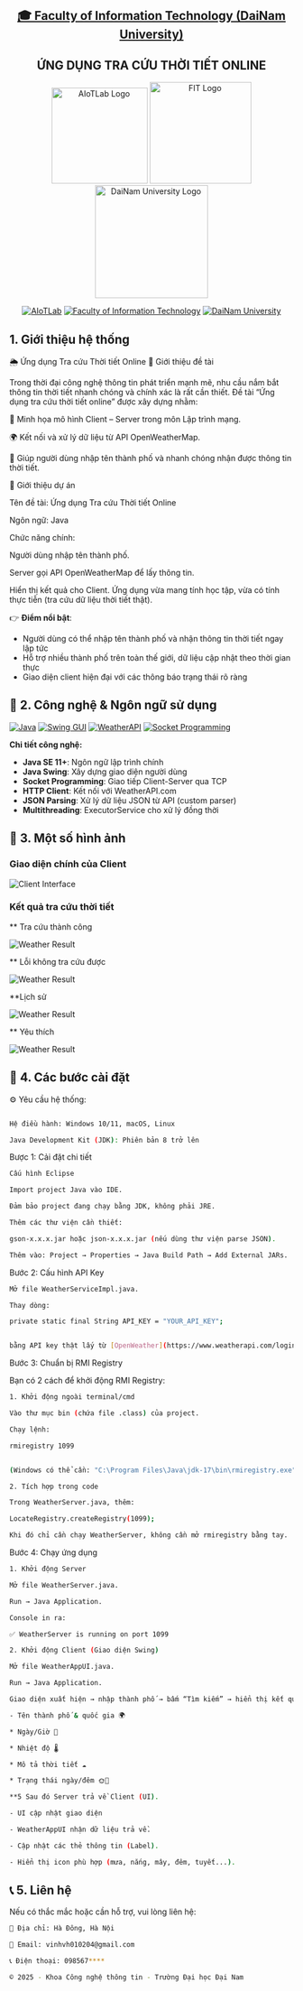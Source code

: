 <h2 align="center">
    <a href="https://dainam.edu.vn/vi/khoa-cong-nghe-thong-tin">
        🎓 Faculty of Information Technology (DaiNam University)
    </a>
</h2>

<h2 align="center">
    ỨNG DỤNG TRA CỨU THỜI TIẾT ONLINE 
</h2>

<div align="center">
    <p align="center">
        <img src="docs/aiotlab_logo.png" alt="AIoTLab Logo" width="170"/>
        <img src="docs/fitdnu_logo.png" alt="FIT Logo" width="180"/>
        <img src="docs/dnu_logo.png" alt="DaiNam University Logo" width="200"/>
    </p>

[![AIoTLab](https://img.shields.io/badge/AIoTLab-green?style=for-the-badge)](https://www.facebook.com/DNUAIoTLab)
[![Faculty of Information Technology](https://img.shields.io/badge/Faculty%20of%20Information%20Technology-blue?style=for-the-badge)](https://dainam.edu.vn/vi/khoa-cong-nghe-thong-tin)
[![DaiNam University](https://img.shields.io/badge/DaiNam%20University-orange?style=for-the-badge)](https://dainam.edu.vn)

</div>

## 1. Giới thiệu hệ thống

🌦 Ứng dụng Tra cứu Thời tiết Online
📖 Giới thiệu đề tài

Trong thời đại công nghệ thông tin phát triển mạnh mẽ, nhu cầu nắm bắt thông tin thời tiết nhanh chóng và chính xác là rất cần thiết. Đề tài “Ứng dụng tra cứu thời tiết online” được xây dựng nhằm:

🏫 Minh họa mô hình Client – Server trong môn Lập trình mạng.

🌍 Kết nối và xử lý dữ liệu từ API OpenWeatherMap.

📱 Giúp người dùng nhập tên thành phố và nhanh chóng nhận được thông tin thời tiết.

📌 Giới thiệu dự án

Tên đề tài: Ứng dụng Tra cứu Thời tiết Online

Ngôn ngữ: Java

Chức năng chính:

Người dùng nhập tên thành phố.

Server gọi API OpenWeatherMap để lấy thông tin.

Hiển thị kết quả cho Client.
Ứng dụng vừa mang tính học tập, vừa có tính thực tiễn (tra cứu dữ liệu thời tiết thật).

👉 **Điểm nổi bật**:
- Người dùng có thể nhập tên thành phố và nhận thông tin thời tiết ngay lập tức
- Hỗ trợ nhiều thành phố trên toàn thế giới, dữ liệu cập nhật theo thời gian thực
- Giao diện client hiện đại với các thông báo trạng thái rõ ràng
## 🔧 2. Công nghệ & Ngôn ngữ sử dụng

[![Java](https://img.shields.io/badge/Java-007396?style=for-the-badge&logo=java&logoColor=white)](https://www.java.com/)
[![Swing GUI](https://img.shields.io/badge/Swing_GUI-ED8B00?style=for-the-badge&logo=java&logoColor=white)](https://docs.oracle.com/javase/tutorial/uiswing/)
[![WeatherAPI](https://img.shields.io/badge/WeatherAPI-00A1F1?style=for-the-badge&logo=cloud&logoColor=white)](https://www.weatherapi.com/)
[![Socket Programming](https://img.shields.io/badge/Socket_Programming-FF6B35?style=for-the-badge&logo=network&logoColor=white)]()

**Chi tiết công nghệ:**
- **Java SE 11+**: Ngôn ngữ lập trình chính
- **Java Swing**: Xây dựng giao diện người dùng
- **Socket Programming**: Giao tiếp Client-Server qua TCP
- **HTTP Client**: Kết nối với WeatherAPI.com
- **JSON Parsing**: Xử lý dữ liệu JSON từ API (custom parser)
- **Multithreading**: ExecutorService cho xử lý đồng thời

## 🚀 3. Một số hình ảnh

### Giao diện chính của Client
![Client Interface](docs/chuatimkiem.png)

### Kết quả tra cứu thời tiết

** Tra cứu thành công

![Weather Result](docs/tracuthanhcong.png)

** Lỗi không tra cứu được

![Weather Result](docs/loiiiiii.png)

**Lịch sử

![Weather Result](docs/lichsu.png)

** Yêu thích

![Weather Result](docs/giaodienyeutich.png)


## 📝 4. Các bước cài đặt

⚙️ Yêu cầu hệ thống:

```bash

Hệ điều hành: Windows 10/11, macOS, Linux

Java Development Kit (JDK): Phiên bản 8 trở lên
```
Bược 1: Cải đặt chi tiết
 ```bash
Cấu hình Eclipse

Import project Java vào IDE.

Đảm bảo project đang chạy bằng JDK, không phải JRE.

Thêm các thư viện cần thiết:

gson-x.x.x.jar hoặc json-x.x.x.jar (nếu dùng thư viện parse JSON).

Thêm vào: Project → Properties → Java Build Path → Add External JARs.
```
Bước 2: Cấu hình API Key
 ```bash
Mở file WeatherServiceImpl.java.

Thay dòng:

private static final String API_KEY = "YOUR_API_KEY";


bằng API key thật lấy từ [OpenWeather](https://www.weatherapi.com/login.aspx)
```
Bước 3: Chuẩn bị RMI Registry

Bạn có 2 cách để khởi động RMI Registry:
 ```bash
1. Khởi động ngoài terminal/cmd

Vào thư mục bin (chứa file .class) của project.

Chạy lệnh:

rmiregistry 1099


(Windows có thể cần: "C:\Program Files\Java\jdk-17\bin\rmiregistry.exe" 1099)
 ```
 ```bash
2. Tích hợp trong code

Trong WeatherServer.java, thêm:

LocateRegistry.createRegistry(1099);

Khi đó chỉ cần chạy WeatherServer, không cần mở rmiregistry bằng tay.
 ```
Bước 4: Chạy ứng dụng
 ```bash
1. Khởi động Server

Mở file WeatherServer.java.

Run → Java Application.

Console in ra:

✅ WeatherServer is running on port 1099
 ```
```bash
2. Khởi động Client (Giao diện Swing)

Mở file WeatherAppUI.java.

Run → Java Application.

Giao diện xuất hiện → nhập thành phố → bấm “Tìm kiếm” → hiển thị kết quả

- Tên thành phố & quốc gia 🌍

* Ngày/Giờ 📅

* Nhiệt độ 🌡️

* Mô tả thời tiết ☁️

* Trạng thái ngày/đêm 🌞🌙

**5 Sau đó Server trả về Client (UI).

- UI cập nhật giao diện

- WeatherAppUI nhận dữ liệu trả về.

- Cập nhật các thẻ thông tin (Label).

- Hiển thị icon phù hợp (mưa, nắng, mây, đêm, tuyết...).
 ```

## 📞 5. Liên hệ

Nếu có thắc mắc hoặc cần hỗ trợ, vui lòng liên hệ:
```bash
📍 Địa chỉ: Hà Đông, Hà Nội

📧 Email: vinhvh010204@gmail.com

📞 Điện thoại: 098567****

© 2025 - Khoa Công nghệ thông tin - Trường Đại học Đại Nam
 ```














